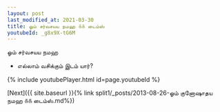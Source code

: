 ```yaml
---
layout: post
last_modified_at: 2021-03-30
title: ஓம் சர்வசயய நமஹ ௧௧ டைம்ஸ்
youtubeId: _g8x9X-tG6M
---
```

 
 
 ஓம் சர்வசயய நமஹ  
 
 -  எல்லாம் வசிக்கும் இடம் யார்? 
 
  
 
  
 
 
 
 
 
 


{% include youtubePlayer.html id=page.youtubeId %}
 
[Next]({{ site.baseurl }}{% link  split1/_posts/2013-08-26-ஓம் குனோஷாதய நமஹ ௧௧ டைம்ஸ்.md%})
 
